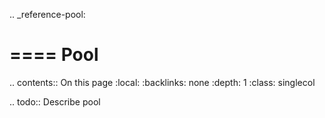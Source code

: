 .. _reference-pool:

====
Pool
====

.. contents:: On this page
    :local:
    :backlinks: none
    :depth: 1
    :class: singlecol

.. todo::
    Describe pool

